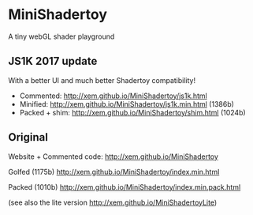 MiniShadertoy
==

A tiny webGL shader playground

## JS1K 2017 update

With a better UI and much better Shadertoy compatibility!

- Commented: http://xem.github.io/MiniShadertoy/js1k.html
- Minified: http://xem.github.io/MiniShadertoy/js1k.min.html (1386b)
- Packed + shim: http://xem.github.io/MiniShadertoy/shim.html (1024b)


## Original

Website + Commented code:
http://xem.github.io/MiniShadertoy

Golfed (1175b)
http://xem.github.io/MiniShadertoy/index.min.html

Packed (1010b)
http://xem.github.io/MiniShadertoy/index.min.pack.html


(see also the lite version http://xem.github.io/MiniShadertoyLite)
